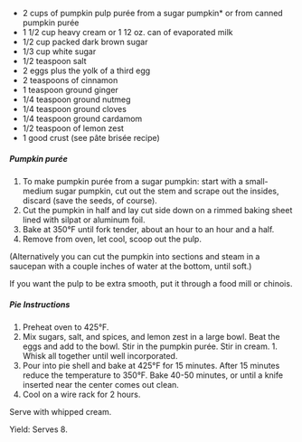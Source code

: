 - 2 cups of pumpkin pulp purée from a sugar pumpkin* or from canned pumpkin purée
- 1 1/2 cup heavy cream or 1 12 oz. can of evaporated milk
- 1/2 cup packed dark brown sugar
- 1/3 cup white sugar
- 1/2 teaspoon salt
- 2 eggs plus the yolk of a third egg
- 2 teaspoons of cinnamon
- 1 teaspoon ground ginger
- 1/4 teaspoon ground nutmeg
- 1/4 teaspoon ground cloves
- 1/4 teaspoon ground cardamom
- 1/2 teaspoon of lemon zest
- 1 good crust (see pâte brisée recipe)

##### Pumpkin purée
1. To make pumpkin purée from a sugar pumpkin: start with a small-medium sugar pumpkin, cut out the stem and scrape out the insides, discard (save the seeds, of course).
1. Cut the pumpkin in half and lay cut side down on a rimmed baking sheet lined with silpat or aluminum foil.
1. Bake at 350°F until fork tender, about an hour to an hour and a half.
1. Remove from oven, let cool, scoop out the pulp.

(Alternatively you can cut the pumpkin into sections and steam in a saucepan with a couple inches of water at the bottom, until soft.)

If you want the pulp to be extra smooth, put it through a food mill or chinois.

##### Pie Instructions
1. Preheat oven to 425°F.
1. Mix sugars, salt, and spices, and lemon zest in a large bowl. Beat the eggs and add to the bowl. Stir in the pumpkin purée. Stir in cream. 1. Whisk all together until well incorporated.
1. Pour into pie shell and bake at 425°F for 15 minutes. After 15 minutes reduce the temperature to 350°F. Bake 40-50 minutes, or until a knife inserted near the center comes out clean.
1. Cool on a wire rack for 2 hours.

Serve with whipped cream.

Yield: Serves 8.
